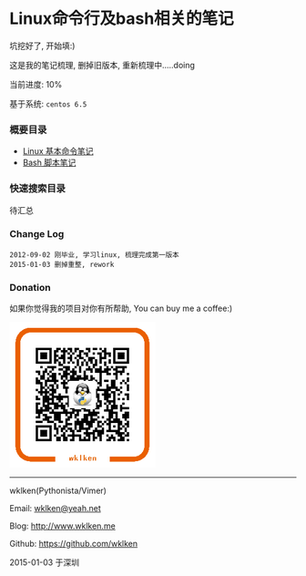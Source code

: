 # Linux命令行及bash相关的笔记

坑挖好了, 开始填:)

这是我的笔记梳理, 删掉旧版本, 重新梳理中.....doing


当前进度: 10%

基于系统: `centos 6.5`


### 概要目录

- [Linux 基本命令笔记](cmds/README.md)
- [Bash 脚本笔记](bash/README.md)


### 快速搜索目录

待汇总

### Change Log

    2012-09-02 刚毕业, 学习linux, 梳理完成第一版本
    2015-01-03 删掉重整, rework

### Donation

如果你觉得我的项目对你有所帮助, You can buy me a coffee:)

![donation](https://raw.githubusercontent.com/wklken/gallery/master/donation/donation.png)

---------------

wklken(Pythonista/Vimer)

Email: wklken@yeah.net

Blog: http://www.wklken.me

Github: https://github.com/wklken

2015-01-03 于深圳
